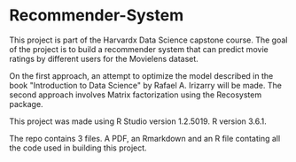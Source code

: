 # Recommender-System
This project is part of the Harvardx Data Science capstone course. The goal of the project is to build a recommender system that can predict movie ratings by different users for the Movielens dataset.  

On the first approach, an attempt to optimize the model described in the book "Introduction to Data Science" by Rafael A. Irizarry will be made. The second approach involves Matrix factorization using the Recosystem package.

This project was made using R Studio version 1.2.5019. R version 3.6.1.

The repo contains 3 files. A PDF, an Rmarkdown and an R file contating all the code used in building this project.




